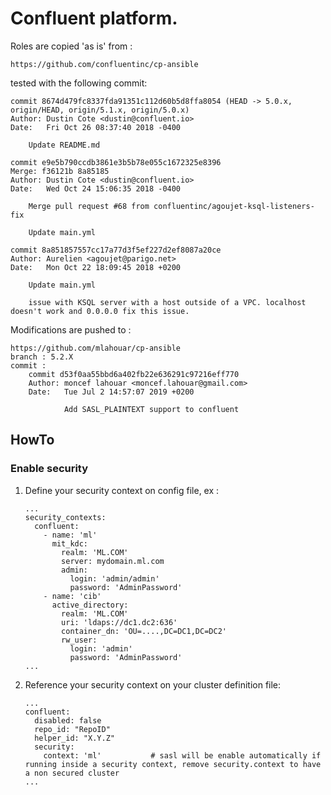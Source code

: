 # Confluent platform.

Roles are copied 'as is' from :

    https://github.com/confluentinc/cp-ansible

tested with the following commit:

```
commit 8674d479fc8337fda91351c112d60b5d8ffa8054 (HEAD -> 5.0.x, origin/HEAD, origin/5.1.x, origin/5.0.x)
Author: Dustin Cote <dustin@confluent.io>
Date:   Fri Oct 26 08:37:40 2018 -0400

    Update README.md

commit e9e5b790ccdb3861e3b5b78e055c1672325e8396
Merge: f36121b 8a85185
Author: Dustin Cote <dustin@confluent.io>
Date:   Wed Oct 24 15:06:35 2018 -0400

    Merge pull request #68 from confluentinc/agoujet-ksql-listeners-fix

    Update main.yml

commit 8a851857557cc17a77d3f5ef227d2ef8087a20ce
Author: Aurelien <agoujet@parigo.net>
Date:   Mon Oct 22 18:09:45 2018 +0200

    Update main.yml

    issue with KSQL server with a host outside of a VPC. localhost doesn't work and 0.0.0.0 fix this issue.

```

Modifications are pushed to :

    https://github.com/mlahouar/cp-ansible
    branch : 5.2.X
    commit : 
        commit d53f0aa55bbd6a402fb22e636291c97216eff770
        Author: moncef lahouar <moncef.lahouar@gmail.com>
        Date:   Tue Jul 2 14:57:07 2019 +0200

                Add SASL_PLAINTEXT support to confluent


            
## HowTo

### Enable security
1. Define your security context on config file, ex : 

    ```
    ...
    security_contexts:
      confluent:
        - name: 'ml'
          mit_kdc:
            realm: 'ML.COM'
            server: mydomain.ml.com
            admin:
              login: 'admin/admin'
              password: 'AdminPassword'
        - name: 'cib'
          active_directory:
            realm: 'ML.COM'
            uri: 'ldaps://dc1.dc2:636'
            container_dn: 'OU=....,DC=DC1,DC=DC2'
            rw_user:
              login: 'admin'
              password: 'AdminPassword'
    ...
    ```
2. Reference your security context on your cluster definition file:

    ```
    ...
    confluent:
      disabled: false
      repo_id: "RepoID"
      helper_id: "X.Y.Z"
      security:
        context: 'ml'           # sasl will be enable automatically if running inside a security context, remove security.context to have a non secured cluster
    ...
    ```


    
        

